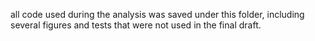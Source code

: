 all code used during the analysis was saved under this folder, including several figures and tests that were not used in the final draft. 
